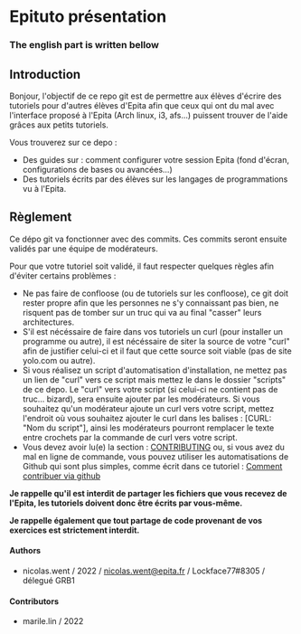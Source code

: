 # Epituto présentation

### The english part is written bellow

## Introduction

Bonjour, l'objectif de ce repo git est de permettre aux élèves d'écrire des tutoriels pour d'autres élèves d'Epita afin que ceux qui ont du mal avec l'interface proposé à l'Epita (Arch linux, i3, afs...) puissent trouver de l'aide grâces aux petits tutoriels.

Vous trouverez sur ce depo :
* Des guides sur : comment configurer votre session Epita (fond d'écran, configurations de bases ou avancées...)
* Des tutoriels écrits par des élèves sur les langages de programmations vu à l'Epita.

## Règlement

Ce dépo git va fonctionner avec des commits. Ces commits seront ensuite validés par une équipe de modérateurs.

Pour que votre tutoriel soit validé, il faut respecter quelques règles afin d'éviter certains problèmes :
* Ne pas faire de confloose (ou de tutoriels sur les confloose), ce git doit rester propre afin que les personnes ne s'y connaissant pas bien, ne risquent pas de tomber sur un truc qui va au final "casser" leurs architectures.
* S'il est nécéssaire de faire dans vos tutoriels un curl (pour installer un programme ou autre), il est nécéssaire de siter la source de votre "curl" afin de justifier celui-ci et il faut que cette source soit viable (pas de site yolo.com ou autre).
* Si vous réalisez un script d'automatisation d'installation, ne mettez pas un lien de "curl" vers ce script mais mettez le dans le dossier "scripts" de ce depo. Le "curl" vers votre script (si celui-ci ne contient pas de truc... bizard), sera ensuite ajouter par les modérateurs. Si vous souhaitez qu'un modérateur ajoute un curl vers votre script, mettez l'endroit où vous souhaitez ajouter le curl dans les balises : [CURL: "Nom du script"], ainsi les modérateurs pourront remplacer le texte entre crochets par la commande de curl vers votre script.
* Vous devez avoir lu(e) la section : [CONTRIBUTING](https://github.com/NicolasWent/Epituto/blob/master/CONTRIBUTING.md) ou, si vous avez du mal en ligne de commande, vous pouvez utiliser les automatisations de Github qui sont plus simples, comme écrit dans ce tutoriel : [Comment contribuer via github](https://github.com/NicolasWent/Epituto/blob/master/%5BFR%5D%20Contribuer%20via%20github.md)

**Je rappelle qu'il est interdit de partager les fichiers que vous recevez de l'Epita, les tutoriels doivent donc être écrits par vous-même.**

**Je rappelle également que tout partage de code provenant de vos exercices est strictement interdit.**

#### Authors
* nicolas.went / 2022 / nicolas.went@epita.fr / Lockface77#8305 / délegué GRB1

#### Contributors
* marile.lin / 2022
